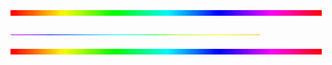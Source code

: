 
![rainbow-line](https://github.com/lucasact4/lucasact4/blob/main/rainbow-line.gif)

![4M7IWwP](https://github.com/lucasact4/lucasact4/blob/main/4M7IWwP.gif)

![rainbow-line](https://github.com/lucasact4/lucasact4/blob/main/rainbow-line.gif)
